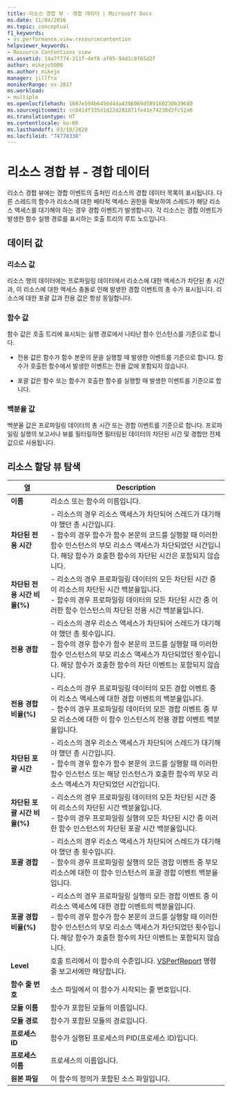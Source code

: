 ```yaml
---
title: 리소스 경합 뷰 - 경합 데이터 | Microsoft Docs
ms.date: 11/04/2016
ms.topic: conceptual
f1_keywords:
- vs.performance.view.resourcecontention
helpviewer_keywords:
- Resource Contentions view
ms.assetid: 14a7f774-211f-4ef8-af05-94d1c8f65d2f
author: mikejo5000
ms.author: mikejo
manager: jillfra
monikerRange: vs-2017
ms.workload:
- multiple
ms.openlocfilehash: 1607e594b6456d4da4396069d589160230b39680
ms.sourcegitcommit: cc841df335d1d22d281871fe41e74238d2fc52a6
ms.translationtype: HT
ms.contentlocale: ko-KR
ms.lasthandoff: 03/18/2020
ms.locfileid: "74778338"
---
```

# <a name="resource-contentions-view---contention-data"></a>리소스 경합 뷰 - 경합 데이터
리소스 경합 뷰에는 경합 이벤트의 출처인 리소스의 경합 데이터 목록이 표시됩니다. 다른 스레드의 함수가 리소스에 대한 배타적 액세스 권한을 확보하여 스레드가 해당 리소스 액세스를 대기해야 하는 경우 경합 이벤트가 발생합니다. 각 리소스는 경합 이벤트가 발생한 함수 실행 경로를 표시하는 호출 트리의 루트 노드입니다.

## <a name="data-values"></a>데이터 값

### <a name="resource-values"></a>리소스 값
 리소스 행의 데이터에는 프로파일링 데이터에서 리소스에 대한 액세스가 차단된 총 시간과, 이 리소스에 대한 액세스 충돌로 인해 발생한 경합 이벤트의 총 수가 표시됩니다. 리소스에 대한 포괄 값과 전용 값은 항상 동일합니다.

### <a name="function-values"></a>함수 값
 함수 값은 호출 트리에 표시되는 실행 경로에서 나타난 함수 인스턴스를 기준으로 합니다.

- 전용 값은 함수가 함수 본문의 문을 실행할 때 발생한 이벤트를 기준으로 합니다. 함수가 호출한 함수에서 발생한 이벤트는 전용 값에 포함되지 않습니다.

- 포괄 값은 함수 또는 함수가 호출한 함수를 실행할 때 발생한 이벤트를 기준으로 합니다.

### <a name="percentage-values"></a>백분율 값
 백분율 값은 프로파일링 데이터의 총 시간 또는 경합 이벤트를 기준으로 합니다. 프로파일링 실행의 보고서나 뷰를 필터링하면 필터링된 데이터의 차단된 시간 및 경합만 전체 값으로 사용됩니다.

## <a name="navigating-the-resource-allocation-view"></a>리소스 할당 뷰 탐색

|열|Description|
|------------|-----------------|
|**이름**|리소스 또는 함수의 이름입니다.|
|**차단된 전용 시간**|-   리소스의 경우 리소스 액세스가 차단되어 스레드가 대기해야 했던 총 시간입니다.<br />-   함수의 경우 함수가 함수 본문의 코드를 실행할 때 이러한 함수 인스턴스의 부모 리소스 액세스가 차단되었던 시간입니다. 해당 함수가 호출한 함수의 차단된 시간은 포함되지 않습니다.|
|**차단된 전용 시간 비율(%)**|-   리소스의 경우 프로파일링 데이터의 모든 차단된 시간 중 이 리소스의 차단된 시간 백분율입니다.<br />-   함수의 경우 프로파일링 데이터의 모든 차단된 시간 중 이러한 함수 인스턴스의 차단된 전용 시간 백분율입니다.|
|**전용 경합**|-   리소스의 경우 리소스 액세스가 차단되어 스레드가 대기해야 했던 총 횟수입니다.<br />-   함수의 경우 함수가 함수 본문의 코드를 실행할 때 이러한 함수 인스턴스의 부모 리소스 액세스가 차단되었던 횟수입니다. 해당 함수가 호출한 함수의 차단 이벤트는 포함되지 않습니다.|
|**전용 경합 비율(%)**|-   리소스의 경우 프로파일링 데이터의 모든 경합 이벤트 중 이 리소스 액세스에 대한 경합 이벤트의 백분율입니다.<br />-   함수의 경우 프로파일링 데이터의 모든 경합 이벤트 중 부모 리소스에 대한 이 함수 인스턴스의 전용 경합 이벤트 백분율입니다.|
|**차단된 포괄 시간**|-   리소스의 경우 리소스 액세스가 차단되어 스레드가 대기해야 했던 총 시간입니다.<br />-   함수의 경우 함수가 함수 본문의 코드를 실행할 때 이러한 함수 인스턴스 또는 해당 인스턴스가 호출한 함수의 부모 리소스 액세스가 차단되었던 시간입니다.|
|**차단된 포괄 시간 비율(%)**|-   리소스의 경우 프로파일링 데이터의 모든 차단된 시간 중 이 리소스의 차단된 시간 백분율입니다.<br />-   함수의 경우 프로파일링 실행의 모든 차단된 시간 중 이러한 함수 인스턴스의 차단된 포괄 시간 백분율입니다.|
|**포괄 경합**|-   리소스의 경우 리소스 액세스가 차단되어 스레드가 대기해야 했던 총 횟수입니다.<br />-   함수의 경우 프로파일링 실행의 모든 경합 이벤트 중 부모 리소스에 대한 이 함수 인스턴스의 포괄 경합 이벤트 백분율입니다.|
|**포괄 경합 비율(%)**|-   리소스의 경우 프로파일링 실행의 모든 경합 이벤트 중 이 리소스 액세스에 대한 경합 이벤트의 백분율입니다.<br />-   함수의 경우 함수가 함수 본문의 코드를 실행할 때 이러한 함수 인스턴스의 부모 리소스 액세스가 차단되었던 횟수입니다. 해당 함수가 호출한 함수의 차단 이벤트는 포함되지 않습니다.|
|**Level**|호출 트리에서 이 함수의 수준입니다. [VSPerfReport](../profiling/vsperfreport.md) 명령줄 보고서에만 해당합니다.|
|**함수 줄 번호**|소스 파일에서 이 함수가 시작되는 줄 번호입니다.|
|**모듈 이름**|함수가 포함된 모듈의 이름입니다.|
|**모듈 경로**|함수가 포함된 모듈의 경로입니다.|
|**프로세스 ID**|함수가 실행된 프로세스의 PID(프로세스 ID)입니다.|
|**프로세스 이름**|프로세스의 이름입니다.|
|**원본 파일**|이 함수의 정의가 포함된 소스 파일입니다.|

